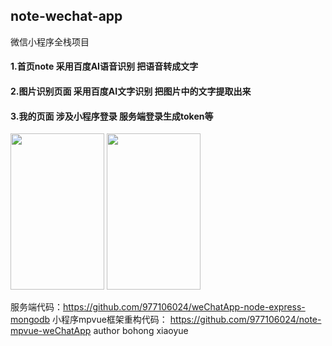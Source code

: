 ## note-wechat-app
微信小程序全栈项目

#### 1.首页note 采用百度AI语音识别 把语音转成文字
#### 2.图片识别页面 采用百度AI文字识别 把图片中的文字提取出来
#### 3.我的页面 涉及小程序登录 服务端登录生成token等
<img src="http://47.101.181.98/0.png" height="250px" width="150px">  <img src="http://47.101.181.98/1.png" height="250px" width="150px">


服务端代码：https://github.com/977106024/weChatApp-node-express-mongodb
小程序mpvue框架重构代码：
https://github.com/977106024/note-mpvue-weChatApp
author bohong xiaoyue
